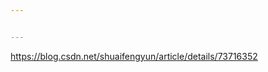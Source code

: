 ```yaml
---


---
```


<p><a href="https://blog.csdn.net/shuaifengyun/article/details/73716352">https://blog.csdn.net/shuaifengyun/article/details/73716352</a></p>

